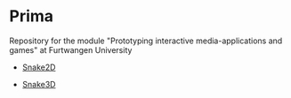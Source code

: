 # Prima
Repository for the module "Prototyping interactive media-applications and games" at Furtwangen University

- [Snake2D](https://aionixx.github.io/Prima/Snake/index.html)

- [Snake3D](https://aionixx.github.io/Prima/Snake3D/index.html)